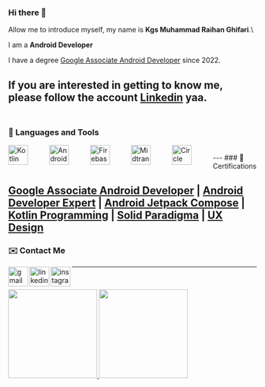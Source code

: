 ### Hi there 👋

Allow me to introduce myself, my name is **Kgs Muhammad Raihan Ghifari**.\

I am a **Android Developer**

I have a degree [Google Associate Android Developer](https://www.credential.net/71c5c594-cbcc-42b9-8c28-169f6869b14b?key=d5d65b2c442cb300a2cb52d4a60dd24ef0c8a2e397caa7a5050b8996d107157a) since 2022.

If you are interested in getting to know me, please follow the account [Linkedin](https://www.linkedin.com/in/kgs-m-raihan-ghifari-2602a5209/) yaa.
<br/> <br/>
-----
### 🧰 Languages and Tools

<img align="left" alt="Kotlin" width="40px" style="padding-right:40px;" src="https://cdn.jsdelivr.net/gh/devicons/devicon/icons/kotlin/kotlin-original.svg"/>
<img align="left" alt="Android" width="40px" style="padding-right:40px;" src="https://cdn.jsdelivr.net/gh/devicons/devicon/icons/android/android-original.svg"/>
<img align="left" alt="Firebase" width="40px" style="padding-right:40px;" src="https://www.gstatic.com/devrel-devsite/prod/v71aa34ff497d3466ac0b9a9c7f271f4ec4877f277daabf51c5b59f725a1b70c7/firebase/images/lockup.svg"/>
<img align="left" alt="Midtrans" width="40px" style="padding-right:40px;" src="https://midtrans.com/assets/img/logo.svg?v=1676436294"/>
<img align="left" alt="Circle CI" width="40px" style="padding-right:40px;" src="https://mms.businesswire.com/media/20221116005775/en/821662/23/circle-logo-horizontal-black_%281%29.jpg"/>
<br/>
---
### 📜 Certifications

[Google Associate Android Developer](https://www.credential.net/71c5c594-cbcc-42b9-8c28-169f6869b14b?key=d5d65b2c442cb300a2cb52d4a60dd24ef0c8a2e397caa7a5050b8996d107157a) | 
[Android Developer Expert](https://www.dicoding.com/certificates/0LZ09DVRRZ65) | 
[Android Jetpack Compose](https://www.dicoding.com/certificates/72ZD9DLQQPYW) | 
[Kotlin Programming](https://www.dicoding.com/certificates/EYX473O06XDL) | 
[Solid Paradigma](https://www.dicoding.com/certificates/2VX31WNW4ZYQ) | 
[UX Design](https://www.dicoding.com/certificates/1RXYM4V69XVM)
<br/>
---
### ✉️ Contact Me

[<img align="left" src='https://www.svgrepo.com/show/452213/gmail.svg' alt='gmail' height='40'>](mailto:raihan.ghifari1603@gmail.com) [<img align="left" src='https://www.svgrepo.com/show/452051/linkedin.svg' alt='linkedin' height='40'>](https://www.linkedin.com/in/kgs-m-raihan-ghifari-2602a5209/) [<img align="left" src='https://www.svgrepo.com/show/452231/instagram.svg' alt='instagram' height='40'>](https://www.instagram.com/raihnghifari/)

---
<br/>
<p align="left">
<a href="https://github.com/reyyghifari">
  <img height="180em" src="https://github-readme-stats-eight-theta.vercel.app/api?username=reyghifari&show_icons=true&theme=algolia&include_all_commits=true&count_private=true"/>
  <img height="180em" src="https://github-readme-stats-eight-theta.vercel.app/api/top-langs/?username=reyghifari&layout=compact&langs_count=8&theme=algolia"/>
</a>
</p>

<!--
**reyghifari/reyghifari** is a ✨ _special_ ✨ repository because its `README.md` (this file) appears on your GitHub profile.

Here are some ideas to get you started:

- 🔭 I’m currently working on ...
- 🌱 I’m currently learning ...
- 👯 I’m looking to collaborate on ...
- 🤔 I’m looking for help with ...
- 💬 Ask me about ...
- 📫 How to reach me: ...
- 😄 Pronouns: ...
- ⚡ Fun fact: ...
-->
